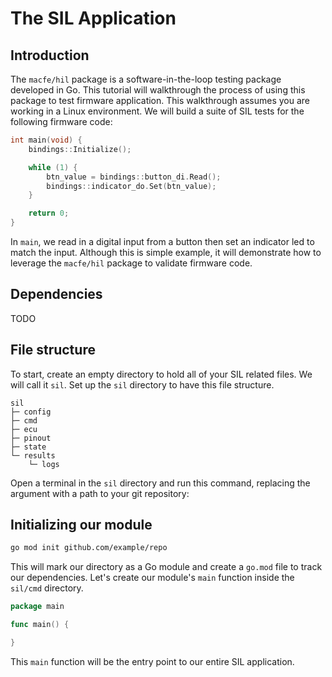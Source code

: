# The SIL Application

## Introduction

The `macfe/hil` package is a software-in-the-loop testing package developed in Go.
This tutorial will walkthrough the process of using this package to test firmware application. This walkthrough assumes you are working in a Linux environment.
We will build a suite of SIL tests for the following firmware code:

```c++
int main(void) {
    bindings::Initialize();

    while (1) {
        btn_value = bindings::button_di.Read();
        bindings::indicator_do.Set(btn_value);
    }

    return 0;
}
```

In `main`, we read in a digital input from a button then set an indicator led to match the input.
Although this is simple example, it will demonstrate how to leverage the `macfe/hil` package to validate firmware code.


## Dependencies

TODO

## File structure

To start, create an empty directory to hold all of your SIL related files. We will call it `sil`. Set up the `sil` directory to have this file structure. 

```
sil
├─ config
├─ cmd
├─ ecu
├─ pinout
├─ state
└─ results
    └─ logs
```

Open a terminal in the `sil` directory and run this command, replacing the argument with a path to your git repository:

## Initializing our module

```bash
go mod init github.com/example/repo
```

This will mark our directory as a Go module and create a `go.mod` file to track our dependencies. Let's create our module's `main` function inside the `sil/cmd` directory. 

```go
package main

func main() {

}
```

This `main` function will be the entry point to our entire SIL application.